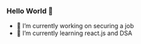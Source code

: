 ### Hello World 👋

- 🔭 I’m currently working on securing a job
- 🌱 I’m currently learning react.js and DSA
